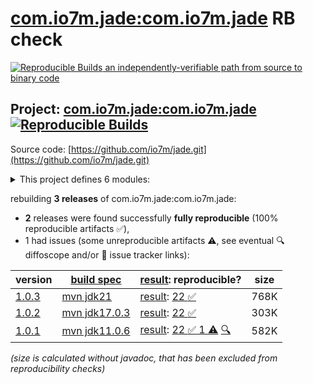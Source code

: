 [com.io7m.jade:com.io7m.jade](https://central.sonatype.com/artifact/com.io7m.jade/com.io7m.jade/versions) RB check
=======

[![Reproducible Builds](https://reproducible-builds.org/images/logos/rb.svg) an independently-verifiable path from source to binary code](https://reproducible-builds.org/)

## Project: [com.io7m.jade:com.io7m.jade](https://central.sonatype.com/artifact/com.io7m.jade/com.io7m.jade/versions) [![Reproducible Builds](https://img.shields.io/endpoint?url=https://raw.githubusercontent.com/jvm-repo-rebuild/reproducible-central/master/content/com/io7m/jade/badge.json)](https://github.com/jvm-repo-rebuild/reproducible-central/blob/master/content/com/io7m/jade/README.md)

Source code: [https://github.com/io7m/jade.git](https://github.com/io7m/jade.git)

<details><summary>This project defines 6 modules:</summary>

* [com.io7m.jade:com.io7m.jade](https://central.sonatype.com/artifact/com.io7m.jade/com.io7m.jade/overview)
* [com.io7m.jade:com.io7m.jade.api](https://central.sonatype.com/artifact/com.io7m.jade/com.io7m.jade.api/overview)
* [com.io7m.jade:com.io7m.jade.documentation](https://central.sonatype.com/artifact/com.io7m.jade/com.io7m.jade.documentation/overview)
* [com.io7m.jade:com.io7m.jade.spi](https://central.sonatype.com/artifact/com.io7m.jade/com.io7m.jade.spi/overview)
* [com.io7m.jade:com.io7m.jade.tests](https://central.sonatype.com/artifact/com.io7m.jade/com.io7m.jade.tests/overview)
* [com.io7m.jade:com.io7m.jade.vanilla](https://central.sonatype.com/artifact/com.io7m.jade/com.io7m.jade.vanilla/overview)
</details>

rebuilding **3 releases** of com.io7m.jade:com.io7m.jade:
- **2** releases were found successfully **fully reproducible** (100% reproducible artifacts :white_check_mark:),
- 1 had issues (some unreproducible artifacts :warning:, see eventual :mag: diffoscope and/or :memo: issue tracker links):

| version | [build spec](/BUILDSPEC.md) | [result](https://reproducible-builds.org/docs/jvm/): reproducible? | size |
| -- | --------- | ------ | -- |
| [1.0.3](https://central.sonatype.com/artifact/com.io7m.jade/com.io7m.jade/1.0.3/pom) | [mvn jdk21](com.io7m.jade-1.0.3.buildspec) | [result](com.io7m.jade-1.0.3.buildinfo): [22 :white_check_mark: ](com.io7m.jade-1.0.3.buildcompare) | 768K |
| [1.0.2](https://central.sonatype.com/artifact/com.io7m.jade/com.io7m.jade/1.0.2/pom) | [mvn jdk17.0.3](com.io7m.jade-1.0.2.buildspec) | [result](com.io7m.jade-1.0.2.buildinfo): [22 :white_check_mark: ](com.io7m.jade-1.0.2.buildcompare) | 303K |
| [1.0.1](https://central.sonatype.com/artifact/com.io7m.jade/com.io7m.jade/1.0.1/pom) | [mvn jdk11.0.6](com.io7m.jade-1.0.1.buildspec) | [result](com.io7m.jade-1.0.1.buildinfo): [22 :white_check_mark:  1 :warning:](com.io7m.jade-1.0.1.buildcompare) [:mag:](com.io7m.jade-1.0.1.diffoscope) | 582K |

<i>(size is calculated without javadoc, that has been excluded from reproducibility checks)</i>
